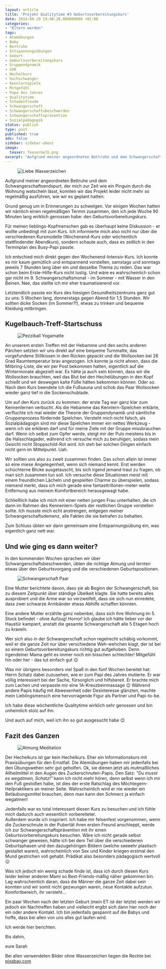 ```yaml
---
layout: article
title: 'Projekt Qualitytime #3 Geburtsvorbereitungskurs'
date: 2014-08-29 19:48:28.000000000 +02:00
categories:
- "Eltern werden"
tags:
- Atemübungen
- Baby
- Bettruhe
- Entspannungsübungen
- Geburt
- Geburtsvorbereitungskurs
- Gruppendynamik
- GVK
- Hechelkurs
- hochschwanger
- Kennlernspiele
- Mitgefühl
- Papa des Jahres
- Qualitytime
- Schadenfreude
- Schwangerschaft
- Schwangerschaftsbeschwerden
- Schwangerschaftsprävention
- Sozialpädagogik
status: publish
type: post
published: true
ads: false
sidebar: sidebar-about
image:
  teaser: TeaserGelb.png
excerpt: "Aufgrund meiner angeordneten Bettruhe und dem Schwangerschaftsendspurt, der mich zur Zeit wie ein Pinguin durch die Wohnung watscheln lässt, konnten wir das Projekt leider nicht mehr so regelmäßig ausführen, wie wir es geplant hatten."
---
```

<figure>
  <img src="{{ site.url }}/images/liebewasserzeichen.png" alt="Liebe Wasserzeichen" />
</figure>

Aufgrund meiner angeordneten Bettruhe und dem Schwangerschaftsendspurt, der mich zur Zeit wie ein Pinguin durch die Wohnung watscheln lässt, konnten wir das Projekt leider nicht mehr so regelmäßig ausführen, wie wir es geplant hatten.

Grund genug um in Erinnerungen zu schwelgen. Vor einigen Wochen hatten wir nämlich einen regelmäßigen Termin zusammen, den ich jede Woche 90 Minuten lang wirklich genossen habe: den Geburtsvorbereitungskurs.

Für meinen lieblings-Kopfmenschen gab es überhaupt keine Diskussion - er wollte unbedingt mit zum Kurs. Ich informierte mich also nicht nur über die verschiedenen Kursmodelle (Wochenend-Kurs oder wöchentlich stattfindender Abendkurs), sondern schaute auch, dass es zeitlich in den Terminplan des Busy-Papi passte.

Ich entschied mich direkt gegen den Wochenend-Intensiv-Kurs. Ich konnte es mir kaum gemütlich und entspannend vorstellen, samstags und sonntags jeweils 7 Stunden lang über ein und dasselbe Thema zu reden. Das war schon beim Erste-Hilfe-Kurs nicht lustig. Und wäre es wahrscheinlich schon gar nicht im 9. Schwangerschaftsmonat - im Sommer - mit Wasser in den Beinen. Nee, das stellte ich mir eher traumatisierend vor.

Letztendlich passte ein Kurs des hiesigen Gesundheitszentrums ganz gut zu uns: 5 Wochen lang, donnerstags gegen Abend für 1,5 Stunden. Wir sollten dicke Socken (im Sommer?!), etwas zu trinken und bequeme Kleidung mitbringen.

## Kugelbauch-Treff-Startschuss

<figure>
	<img src="{{ site.url }}/images/exercise-ball-374948_640.jpg" alt="Pezziball Yogamatte" />
</figure>

An unserem ersten Treffen mit der Hebamme und den sechs anderen Pärchen setzten wir uns direkt auf eine bequeme Turnmatte, das vorgefundene Stillkissen in den Rücken gepackt und die Wollsocken bei 26 Grad Raumtemperatur brav angezogen. Ich konnte ja nicht ahnen, dass die Mitbring-Liste, die wir per Post bekommen hatten, eigentlich auf die Wintermonate abgezielt war. Es hätte ja auch sein können, dass wir die Wollsocken brauchten, weil das Blut bei den Hechelübungen in den Kopf schießt und wir deswegen kalte Füße hätten bekommen können. Oder so. Nach dem Kurs beendete ich die Fußsauna und schob das Paar Wollsocken wieder ganz tief in die Sockenschublade.

Um auf den Kurs zurück zu kommen: der erste Tag war ganz klar zum Kennenlernen verbucht. Als die Hebamme das Kennlern-Spielchen erklärte, verfluchte ich mal wieder die Theorie der Gruppendynamik und sämtliche Gruppenprozess fördernde Spielchen. Versteht mich nicht falsch, als Sozialpädagogin sind mir diese Spielchen immer ein nettes Werkzeug - wenn ich sie erklären darf und für meine Ziele mit der Gruppe missbrauchen darf. Wenn ich selbst zum Opfer werde, steigt mir der Puls meistens bis in die Halsschlagader, während ich versuche mich zu beruhigen, sodass mein Gesicht nicht Stoppschild-Rot wird. Ich steh bei solchen Dingen einfach nicht gern im Mittelpunkt. Uah.

Wir sollten uns also zu zweit zusammen finden. Das schon allein ist immer so eine miese Angelegenheit, wenn sich niemand kennt. Erst werden schüchterne Blicke ausgetauscht, bis sich irgend jemand traut zu fragen, ob man sich zusammen tun soll. Ich versuche diese Situationen meist mit einem freundlichen Lächeln und gespielten Charme zu überspielen, sodass niemand merkt, dass ich mich gerade eine fantasttrillonen-meter-weite Entfernung aus meinem Komfortbereich herausgewagt habe.

Schließlich habe ich mich mit einer netten jungen Frau unterhalten, die ich dann im Rahmen des Kennenlern-Spiels der restlichen Gruppe vorstellen sollte. Ich musste mich echt anstrengen, entgegen meiner Schwangerschaftsdemenz, alle Fakten die sie betrafen zu behalten.

Zum Schluss übten wir dann gemeinsam eine Entspannungsübung ein, was eigentlich ganz nett war.

## Und wie ging es dann weiter?

In den kommenden Wochen sprachen wir über Schwangerschaftsbeschwerden, übten die richtige Atmung und lernten etwas über den Geburtsvorgang und die verschiedenen Geburtspositionen.

<figure>
	<img src="{{ site.url }}/images/pregnancy-361327_640.jpg" alt="Schwangerschaft Paar" />
</figure>

Eine Mutter berichtete davon, dass sie ab Beginn der Schwangerschaft, bis zu diesem Zeitpunkt über ständige Übelkeit klagte. Sie hatte bereits alles ausprobiert und die Arme war so verzweifelt, dass sie sich nun einredete, dass zwei schwarze Armbänder etwas Abhilfe schaffen könnten.

Eine andere Mutter erzählte ganz nebenbei, dass sich ihre Wohnung im 5. Stock befindet - ohne Aufzug! Horror! Ich glaube ich hätte lieber vor der Haustür kampiert, anstatt die gesamte Schwangerschaft alle 5 Etagen hoch zu kraxeln.

Wer sich also in der Schwangerschaft schon regelrecht schäbig vorkommt, weil er die ganze Zeit nur über verschiedene Weh-wehchen klagt, der ist bei so einem Geburtsvorbereitungskurs richtig gut aufgehoben. Denn irgendeiner Mama geht es immer noch ein bisschen schlechter! Mitgefühl hin oder her - das tut einfach gut :wink:

Was mir übrigens besonders viel Spaß in den fünf Wochen bereitet hat: Herrn Schatz dabei zuzusehen, wie er zum Papi des Jahres mutierte. Er war völlig interessiert bei der Sache, fürsorglich und hilfsbereit. Er brachte mich zum Lachen und verpasste mir eine 1A-Kreuzbeinmassage :wink: Während andere Papis häufig mit Abwesenheit oder Desinteresse glänzten, machte mein Lieblingsmensch eine hervorragende Figur als Partner und Papi-to-be.

Ich habe diese wöchentliche Qualitytime wirklich sehr genossen und bin unheimlich stolz auf ihn.

Und auch auf mich, weil ich ihn so gut ausgesucht habe :wink:

## Fazit des Ganzen

<figure>
	<img src="{{ site.url }}/images/yoga-422196_640.jpg" alt="Atmung Meditation" />
</figure>

Der Hechelkurs ist gar kein Hechelkurs. Eher ein Informationskurs mit Praxisübungen für den Ernstfall. Die Atemübungen haben mir jedenfalls bei den Übungswehen sehr gut geholfen. Ok, sie dienen jetzt als mutmaßliches Allheilmittel in den Augen des Zuckerschnuten-Papis. Den Satz: *"Du musst es wegatmen, Schatz!"* kann ich nicht mehr hören, denn selbst wenn ich mir den Fuß gestoßen habe, ist dies der erste Ratschlag des Möchtegern-Heilpraktikers an meiner Seite. Wahrscheinlich wird er nie wieder ein Betäubungsmittel brauchen, denn man kann den Schmerz ja einfach wegatmen!

Jedenfalls war es total interessant diesen Kurs zu besuchen und ich fühle mich dadurch auch wesentlich vorbereiteter.  
Außerdem wurde ich inspiriert. Ich habe mir felsenfest vorgenommen, wenn die Zuckerschnute in der Pubertät ihren ersten Freund anschleppt, werde ich zur Schwangerschaftsprävention mit ihr einen Geburtsvorbereitungskurs besuchen. Wäre ich nicht gerade selbst schwanger gewesen, hätte ich bei dem Teil über die verschiedenen Geburtsphasen und den dazugehörigen Bildern (welche seeeehr plastisch gestaltet waren), wahrscheinlich von Sex und Kinder kriegen erstmal den Mund gestrichen voll gehabt. Prädikat also besonders pädagogisch wertvoll :wink:

Was ich jedoch ein wenig schade finde ist, dass ich durch diesen Kurs leider keiner anderen Mami so Best-Friends-mäßig näher gekommen bin. Lag wahrscheinlich daran, dass die Männer die ganze Zeit dabei sein konnten und wir somit nicht gezwungen waren, neue Kontakte aufzutun. Komfortbereich, ihr versteht...

Ein paar Wochen nach der letzten Geburt (mein ET ist der letzte) werden wir jedoch ein Nachtreffen haben und vielleicht ergibt sich dann hier noch der ein oder andere Kontakt. Ich bin jedenfalls gespannt auf die Babys und hoffe, dass bei allen von uns alles gut laufen wird.

Ich werde hier berichten.

Bis dahin,

eure Sarah

Bei allen verwendeten Bilder ohne Wasserzeichen liegen die Rechte bei [pixabay.com](http://www.pixabay.com)

